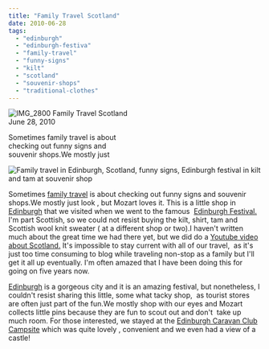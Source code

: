 ```yaml
---
title: "Family Travel Scotland"
date: 2010-06-28
tags: 
  - "edinburgh"
  - "edinburgh-festiva"
  - "family-travel"
  - "funny-signs"
  - "kilt"
  - "scotland"
  - "souvenir-shops"
  - "traditional-clothes"
---
```


 ![IMG_2800](https://pub-ac94b3f306b24c0dba4238943c97f2e1.r2.dev/6a00e5502a950788330133f180f2ee970b.jpg) Family Travel Scotland  
June 28, 2010

Sometimes family travel is about  
checking out funny signs and  
souvenir shops.We mostly just 

  

  

  

  

<!--more-->

![Family travel in Edinburgh, Scotland, funny signs, Edinburgh festival in kilt and tam at souvenir shop](https://pub-ac94b3f306b24c0dba4238943c97f2e1.r2.dev/6a00e5502a95078833013484a8c467970c.jpg)  

Sometimes [family travel](https://pub-ac94b3f306b24c0dba4238943c97f2e1.r2.dev/2009/04/how-to-travel-the-world-as-a-digital-nomad-family.html) is about checking out funny signs and souvenir shops.We mostly just look , but Mozart loves it. This is a little shop in [Edinburgh](http://en.wikipedia.org/wiki/Edinburgh) that we visited when we went to the famous  [Edinburgh Festival.](http://en.wikipedia.org/wiki/Edinburgh_Festival) I'm part Scottish, so we could not resist buying the kilt, shirt, tam and Scottish wool knit sweater ( at a different shop or two).I haven't written much about the great time we had there yet, but we did do a [Youtube video about Scotland.](http://www.youtube.com/watch?v=R-jwBGqJ9zY) It's impossible to stay current with all of our travel,  as it's just too time consuming to blog while traveling non-stop as a family but I'll get it all up eventually. I'm often amazed that I have been doing this for going on five years now.

[Edinburgh](http://www.edinburgh.org/) is a gorgeous city and it is an amazing festival, but nonetheless, I couldn't resist sharing this little, some what tacky shop,  as tourist stores are often just part of the fun.We mostly shop with our eyes and Mozart collects little pins because they are fun to scout out and don't  take up much room. For those interested, we stayed at the [Edinburgh Caravan Club Campsite](http://www.caravanclub.co.uk/caravanclubapps/applications/uk%20sites/Site%20Details.aspx?csid=21873) which was quite lovely , convenient and we even had a view of a castle!
